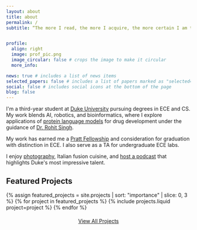 ```yaml
---
layout: about
title: about
permalink: /
subtitle: “The more I read, the more I acquire, the more certain I am that I know nothing.” — <cite>Voltaire</cite>


profile:
  align: right
  image: prof_pic.png
  image_circular: false # crops the image to make it circular
  more_info: 

news: true # includes a list of news items
selected_papers: false # includes a list of papers marked as "selected={true}"
social: false # includes social icons at the bottom of the page
blog: false
---
```


I'm a third-year student at <a href="https://duke.edu" target="_blank">Duke University</a> pursuing degrees in ECE and CS. My work blends AI, robotics, and bioinformatics, where I explore applications of <a href="https://labwebsite.com" target="_blank">protein language models</a> for drug development under the guidance of <a href="https://rohitsinghlab.com" target="_blank">Dr. Rohit Singh</a>.

My work has earned me a <a href="https://pratt.duke.edu/" target="_blank">Pratt Fellowship</a> and consideration for graduation with distinction in ECE. I also serve as a TA for undergraduate ECE labs.

I enjoy <a href="/portfolio">photography</a>, Italian fusion cuisine, and <a href="https://spotify.com/your-podcast" target="_blank">host a podcast</a> that highlights Duke's most impressive talent.

<h2>Featured Projects</h2>
<div class="row row-cols-1 row-cols-md-3">
  {% assign featured_projects = site.projects | sort: "importance" | slice: 0, 3 %}
  {% for project in featured_projects %}
    {% include projects.liquid project=project %}
  {% endfor %}
</div>

<p style="text-align: center; margin-top: 20px;">
  <a href="/projects/" class="btn btn-primary">View All Projects</a>
</p>

